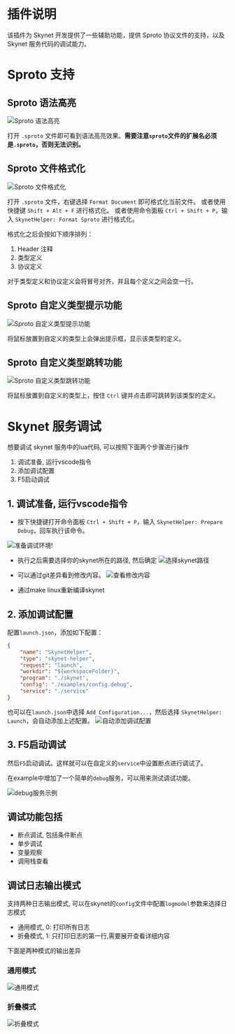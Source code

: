 # 插件说明

该插件为 Skynet 开发提供了一些辅助功能，提供 Sproto 协议文件的支持，以及 Skynet 服务代码的调试能力。

# Sproto 支持

## Sproto 语法高亮
![Sproto 语法高亮](./img/sproto-grammars.png)

打开 `.sproto` 文件即可看到语法高亮效果。**需要注意`sproto`文件的扩展名必须是`.sproto`，否则无法识别。**

## Sproto 文件格式化

![Sproto 文件格式化](./img/sproto-format.png)

打开 `.sproto` 文件，右键选择 `Format Document` 即可格式化当前文件。
或者使用快捷键 `Shift + Alt + F` 进行格式化。
或者使用命令面板 `Ctrl + Shift + P`，输入 `SkynetHelper: Format Sproto` 进行格式化。

格式化之后会按如下顺序排列：
1. Header 注释
2. 类型定义
3. 协议定义

对于类型定义和协议定义会将冒号对齐，并且每个定义之间会空一行。

## Sproto 自定义类型提示功能

![Sproto 自定义类型提示功能](./img/sproto-hover.png)

将鼠标放置到自定义的类型上会弹出提示框，显示该类型的定义。

## Sproto 自定义类型跳转功能

![Sproto 自定义类型跳转功能](./img/sproto-skip.png)

将鼠标放置到自定义的类型上，按住 `Ctrl` 键并点击即可跳转到该类型的定义。

# Skynet 服务调试

想要调试 skynet 服务中的lua代码, 可以按照下面两个步骤进行操作
1. 调试准备, 运行vscode指令
2. 添加调试配置
3. F5启动调试


## 1. 调试准备, 运行vscode指令

- 按下快捷键打开命令面板 `Ctrl + Shift + P`，输入 `SkynetHelper: Prepare Debug`，回车执行该命令。

![准备调试环境](img/debug-step1.png)!

- 执行之后需要选择你的skynet所在的路径, 然后确定
![选择skynet路径](img/debug-step2.png)

- 可以通过git差异看到修改内容。
![查看修改内容](img/debug-step3.png)

- 通过make linux重新编译skynet

## 2. 添加调试配置

配置`launch.json`，添加如下配置：

```json
{
    "name": "SkynetHelper",
    "type": "skynet-helper",
    "request": "launch",
    "workdir": "${workspaceFolder}",
    "program": "./skynet",
    "config": "./examples/config.debug",
    "service": "./service"
}
```

也可以在`launch.json`中选择 `Add Configuration...`，然后选择 `SkynetHelper: Launch`，会自动添加上述配置。
![自动添加调试配置](img/debug-step4.png)

## 3. F5启动调试

然后`F5`启动调试。这样就可以在自定义的`service`中设置断点进行调试了。

在example中增加了一个简单的`debug`服务，可以用来测试调试功能。

![debug服务示例](img/debug-service.png)

## 调试功能包括
- 断点调试, 包括条件断点
- 单步调试
- 变量观察
- 调用栈查看

## 调试日志输出模式

支持两种日志输出模式, 可以在skynet的`config`文件中配置`logmodel`参数来选择日志模式
- 通用模式, 0: 打印所有日志
- 折叠模式, 1: 只打印日志的第一行,需要展开查看详细内容

下面是两种模式的输出差异
### 通用模式

![通用模式](./img/log-common.png)

### 折叠模式

![折叠模式](./img/log-collapsed.png)